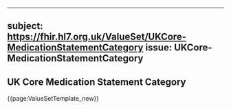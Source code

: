 
---
subject: https://fhir.hl7.org.uk/ValueSet/UKCore-MedicationStatementCategory
issue: UKCore-MedicationStatementCategory
---
## UK Core Medication Statement Category

{{page:ValueSetTemplate_new}}
    
